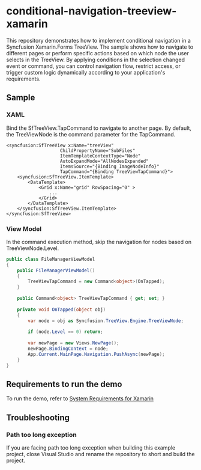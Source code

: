 # conditional-navigation-treeview-xamarin
This repository demonstrates how to implement conditional navigation in a Syncfusion Xamarin.Forms TreeView. The sample shows how to navigate to different pages or perform specific actions based on which node the user selects in the TreeView. By applying conditions in the selection changed event or command, you can control navigation flow, restrict access, or trigger custom logic dynamically according to your application's requirements. 

## Sample

### XAML

Bind the SfTreeView.TapCommand to navigate to another page. By default, the TreeViewNode is the command parameter for the TapCommand.

```xaml
<syncfusion:SfTreeView x:Name="treeView" 
                    ChildPropertyName="SubFiles"
                    ItemTemplateContextType="Node"
                    AutoExpandMode="AllNodesExpanded"
                    ItemsSource="{Binding ImageNodeInfo}"
                    TapCommand="{Binding TreeViewTapCommand}">
    <syncfusion:SfTreeView.ItemTemplate>
        <DataTemplate>
            <Grid x:Name="grid" RowSpacing="0" >
                ...
            </Grid>
        </DataTemplate>
    </syncfusion:SfTreeView.ItemTemplate>
</syncfusion:SfTreeView>
```

### View Model

In the command execution method, skip the navigation for nodes based on TreeViewNode.Level.

```csharp
public class FileManagerViewModel
{
    public FileManagerViewModel()
    {
        TreeViewTapCommand = new Command<object>(OnTapped);
    }
 
    public Command<object> TreeViewTapCommand { get; set; }
 
    private void OnTapped(object obj)
    {
        var node = obj as Syncfusion.TreeView.Engine.TreeViewNode;
 
        if (node.Level == 0) return;
 
        var newPage = new Views.NewPage();
        newPage.BindingContext = node;
        App.Current.MainPage.Navigation.PushAsync(newPage);
    }
}
```

## Requirements to run the demo

To run the demo, refer to [System Requirements for Xamarin](https://help.syncfusion.com/xamarin/system-requirements)

## Troubleshooting
### Path too long exception
If you are facing path too long exception when building this example project, close Visual Studio and rename the repository to short and build the project.
